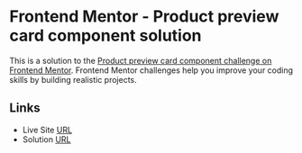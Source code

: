 # Frontend Mentor - Product preview card component solution

This is a solution to the [Product preview card component challenge on Frontend Mentor](https://www.frontendmentor.io/challenges/product-preview-card-component-GO7UmttRfa). Frontend Mentor challenges help you improve your coding skills by building realistic projects.

## Links

- Live Site [URL](https://mhmd-tarek-mhmd.github.io/Product-card-component/)
- Solution [URL](https://www.frontendmentor.io/solutions/product-card-component-1_3KQiK-5j)
